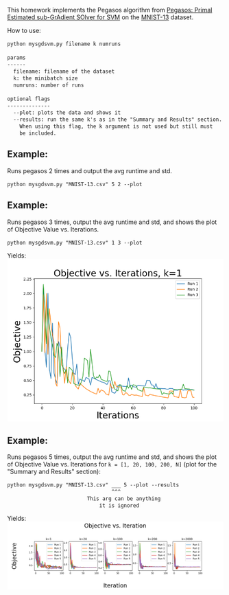 This homework implements the Pegasos algorithm from [Pegasos: Primal Estimated sub-GrAdient SOlver for SVM](https://github.com/DeBestTrap/Intro-to-Machine-Learning/blob/main/HW4/files/pegasos.pdf) on the [MNIST-13](https://github.com/DeBestTrap/Intro-to-Machine-Learning/blob/main/HW4/MNIST-13.csv) dataset.

How to use:
```None
python mysgdsvm.py filename k numruns

params
------
  filename: filename of the dataset
  k: the minibatch size
  numruns: number of runs

optional flags
--------------
  --plot: plots the data and shows it
  --results: run the same k's as in the "Summary and Results" section.
    When using this flag, the k argument is not used but still must 
    be included.
```

## Example:
Runs pegasos 2 times and output the avg runtime and std.
```None
python mysgdsvm.py "MNIST-13.csv" 5 2 --plot
```

## Example:
Runs pegasos 3 times, output the avg runtime and std, and shows the plot of Objective Value vs. Iterations.
```None
python mysgdsvm.py "MNIST-13.csv" 1 3 --plot
```
Yields:
![plot](images/k1r3.png)

## Example:
Runs pegasos 5 times, output the avg runtime and std, and shows the plot of Objective Value vs. Iterations for `k = [1, 20, 100, 200, N]` (plot for the "Summary and Results" section):
```None
python mysgdsvm.py "MNIST-13.csv" ___ 5 --plot --results
                                  ^^^
                          This arg can be anything
                              it is ignored
```
Yields:
![plot](images/part2_results.png)